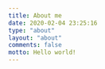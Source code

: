 ```yaml
---
title: About me
date: 2020-02-04 23:25:16
type: "about"
layout: "about"
comments: false
motto: Hello world!
---
```

